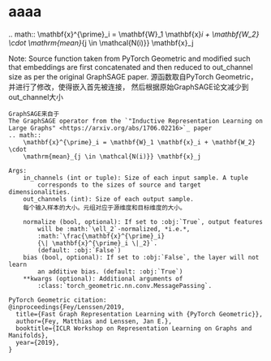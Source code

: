 # aaaa

.. math::
        \mathbf{x}^{\prime}_i = \mathbf{W}_1 \mathbf{x}_i + \mathbf{W_2} \cdot
        \mathrm{mean}_{j \in \mathcal{N(i)}} \mathbf{x}_j


Note: Source function taken from PyTorch Geometric and modified such that
    embeddings are first concatenated and then reduced to out_channel size as
    per the original GraphSAGE paper.
    源函数取自PyTorch Geometric，并进行了修改，使得嵌入首先被连接，
    然后根据原始GraphSAGE论文减少到out_channel大小

    GraphSAGE来自于
    The GraphSAGE operator from the `"Inductive Representation Learning on
    Large Graphs" <https://arxiv.org/abs/1706.02216>`_ paper
    .. math::
        \mathbf{x}^{\prime}_i = \mathbf{W}_1 \mathbf{x}_i + \mathbf{W_2} \cdot
        \mathrm{mean}_{j \in \mathcal{N(i)}} \mathbf{x}_j

    Args:
        in_channels (int or tuple): Size of each input sample. A tuple
            corresponds to the sizes of source and target dimensionalities.
        out_channels (int): Size of each output sample.
        每个输入样本的大小。元组对应于源维度和目标维度的大小。

        normalize (bool, optional): If set to :obj:`True`, output features
            will be :math:`\ell_2`-normalized, *i.e.*,
            :math:`\frac{\mathbf{x}^{\prime}_i}
            {\| \mathbf{x}^{\prime}_i \|_2}`.
            (default: :obj:`False`)
        bias (bool, optional): If set to :obj:`False`, the layer will not learn
            an additive bias. (default: :obj:`True`)
        **kwargs (optional): Additional arguments of
            :class:`torch_geometric.nn.conv.MessagePassing`.

    PyTorch Geometric citation:
    @inproceedings{Fey/Lenssen/2019,
      title={Fast Graph Representation Learning with {PyTorch Geometric}},
      author={Fey, Matthias and Lenssen, Jan E.},
      booktitle={ICLR Workshop on Representation Learning on Graphs and Manifolds},
      year={2019},
    }
